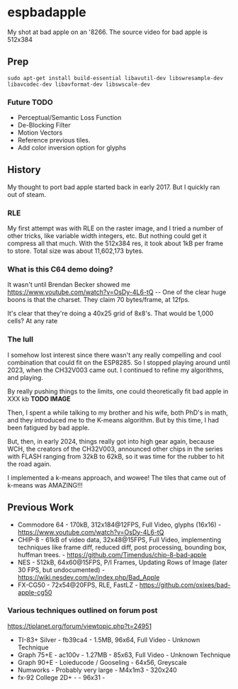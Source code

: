# espbadapple
My shot at bad apple on an '8266.  The source video for bad apple is 512x384


## Prep

```
sudo apt-get install build-essential libavutil-dev libswresample-dev libavcodec-dev libavformat-dev libswscale-dev
```

### Future TODO
 * Perceptual/Semantic Loss Function
 * De-Blocking Filter
 * Motion Vectors
 * Reference previous tiles.
 * Add color inversion option for glyphs

## History

My thought to port bad apple started back in early 2017.  But I quickly ran out of steam.

### RLE

My first attempt was with RLE on the raster image, and I tried a number of other tricks, like variable width integers, etc.  But nothing could get it compress all that much.  With the 512x384 res, it took about 1kB per frame to store.  Total size was about 11,602,173 bytes.

### What is this C64 demo doing?

It wasn't until Brendan Becker showed me https://www.youtube.com/watch?v=OsDy-4L6-tQ -- One of the clear huge boons is that the charset.  They claim 70 bytes/frame, at 12fps.

It's clear that they're doing a 40x25 grid of 8x8's.  That would be 1,000 cells? At any rate

### The lull

I somehow lost interest since there wasn't any really compelling and cool combination that could fit on the ESP8285.  So I stopped playing around until 2023, when the CH32V003 came out.  I continued to refine my algorithms, and playing.

By really pushing things to the limits, one could theoretically fit bad apple in XXX kb **TODO IMAGE**

Then, I spent a while talking to my brother and his wife, both PhD's in math, and they introduced me to the K-means algorithm.  But by this time, I had been fatigued by bad apple.

But, then, in early 2024, things really got into high gear again, because WCH, the creators of the CH32V003, announced other chips in the series with FLASH ranging from 32kB to 62kB, so it was time for the rubber to hit the road again.

I implemented a k-means approach, and wowee! The tiles that came out of k-means was AMAZING!!!



## Previous Work
 * Commodore 64 - 170kB, 312x184@12FPS, Full Video, glyphs (16x16) -  https://www.youtube.com/watch?v=OsDy-4L6-tQ
 * CHIP-8 - 61kB of video data, 32x48@15FPS, Full Video, implementing techniques like frame diff, reduced diff, post processing, bounding box, huffman trees. - https://github.com/Timendus/chip-8-bad-apple
 * NES - 512kB, 64x60@15FPS, P/I Frames, Updating Rows of Image (later 30 FPS, but undocumented)  - https://wiki.nesdev.com/w/index.php/Bad_Apple
 * FX-CG50 - 72x54@20FPS, RLE, FastLZ - https://github.com/oxixes/bad-apple-cg50

### Various techniques outlined on forum post

https://tiplanet.org/forum/viewtopic.php?t=24951

 * TI-83+ Silver - fb39ca4 - 1.5MB, 96x64, Full Video - Unknown Technique
 * Graph 75+E - ac100v - 1.27MB - 85x63, Full Video - Unknown Technique
 * Graph 90+E - Loieducode / Gooseling - 64x56, Greyscale
 * Numworks - Probably very large - M4x1m3 - 320x240
 * fx-92 College 2D+ - - 96x31 - 
 
